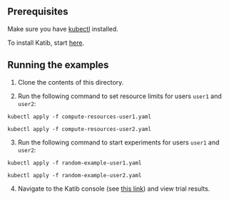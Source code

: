 ## Prerequisites

Make sure you have [kubectl](https://kubernetes.io/docs/tasks/tools/install-kubectl/) installed.

To install Katib, start [here](https://github.com/kubeflow/katib/blob/master/scripts/v1alpha3/deploy.sh).

## Running the examples

1. Clone the contents of this directory.

2. Run the following command to set resource limits for users `user1` and `user2`:

```
kubectl apply -f compute-resources-user1.yaml
```
```
kubectl apply -f compute-resources-user2.yaml
```

3. Run the following command to start experiments for users `user1` and `user2`:

```
kubectl apply -f random-example-user1.yaml
```
```
kubectl apply -f random-example-user2.yaml
```


4. Navigate to the Katib console (see [this link](https://www.kubeflow.org/docs/components/hyperparameter-tuning/experiment/#running-the-experiment-from-the-katib-ui)) and view trial results.
